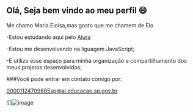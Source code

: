 ## Olá, Seja bem vindo ao meu perfil 😄

Me chamo Maria Eloisa,mas gosto que me chamem de Elo

 -Estou estudando aqui pelo [Alura](https://www.alura.com.br)
  
 -Estou me desenvolvendo na liguagem JavaScript;

 -E utilizo esse espaço para minha organização e compartilhamento dos meus projetos desenvolvidos;

###Você pode entrar em contato comigo por:

00001124709885sp@al.educacao.sp.gov.br


![]![image](https://github.com/user-attachments/assets/593bd0b7-9412-4462-9cfa-d5c3e024202d)





